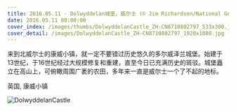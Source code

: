 ```yaml
---
title: 2016.05.11 - Dolwyddelan城堡，威尔士 (© Jim Richardson/National Geographic Creative/Alamy)
date: 2016.05.11 00:00:00
cover_index: /images/thumbs/DolwyddelanCastle_ZH-CN8710802797_533x300.jpg
cover_detail: /images/DolwyddelanCastle_ZH-CN8710802797_1920x1080.jpg
---
```


来到北威尔士的康威小镇，就一定不要错过历史悠久的多尔威泽兰城堡。始建于13世纪，于16世纪经过大规模修复和重建，直至今日已充满历史的斑驳。城堡矗立在高山上，可俯瞰周围广袤的农田，多年来一直是威尔士一个了不起的地标。

英国, 康威小镇

![DolwyddelanCastle](/images/DolwyddelanCastle_ZH-CN8710802797_1920x1080.jpg)
